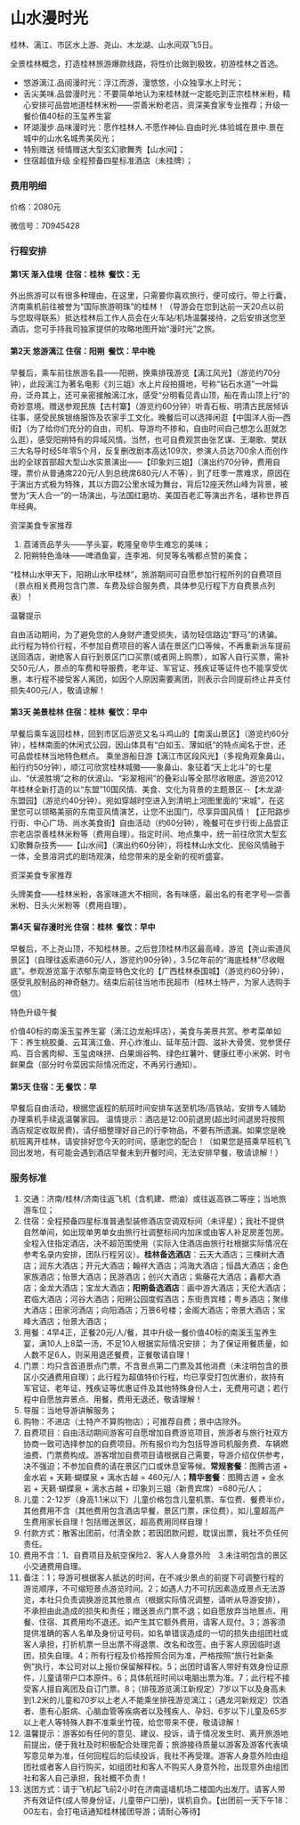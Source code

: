 # 山水漫时光

桂林、漓江、市区水上游、尧山、木龙湖、山水间双飞5日。

全景桂林概念，打造桂林旅游爆款线路，将性价比做到极致，初游桂林之首选。

- 悠游漓江.品阅漫时光：浮江而游，漫悠悠，小众独享水上时光；
- 舌尖美味.品尝漫时光：不要简单地认为来桂林就一定能吃到正宗桂林米粉，精心安排可品尝地道桂林米粉——崇善米粉老店，资深美食家专业推荐；升级一餐价值40标的玉玺养生宴
- 环湖漫步.品味漫时光：愿作桂林人.不愿作神仙.自由时光.体验城在景中.景在城中的山水名城秀美风光；
- 特别赠送 倾情赠送大型玄幻歌舞秀【山水间】；
- 住宿超值升级 全程预备四星标准酒店（未挂牌）；

### 费用明细

价格：2080元

微信号：70945428

### 行程安排

#### 第1天 渐入佳境  住宿：桂林  餐饮：无

外出旅游可以有很多种理由，在这里，只需要你喜欢旅行，便可成行。带上行囊，济南乘机前往被誉为“国际旅游明珠”的桂林！（导游会在您到达前一天20点以前与您取得联系）抵达桂林后工作人员会在火车站/机场温馨接待，之后安排送您至酒店。您可手持我司独家提供的攻略地图开始“漫时光”之旅。

#### 第2天 悠游漓江 住宿：阳朔  餐饮：早中晚

早餐后，乘车前往旅游名县——阳朔，换乘排筏游览【漓江风光】（游览约70分钟），此段漓江为著名电影《刘三姐》水上片段拍摄地，号称“钻石水道”一叶扁舟，泛舟其上，还可亲密接触漓江水，感受“分明看见青山顶，船在青山顶上行”的奇妙意境。赠送参观民族【古村寨】（游览约60分钟）听青石板、明清古民居倾诉往事，感受民族银络服饰及农家手工文化。晚餐后可以选择闲逛【中国洋人街—西街】（为了给你们充分的自由，司机、导游均不掺和，自由时间自己想怎么逛就怎么逛），感受阳朔特有的异域风情。当然，也可自费观赏由张艺谋、王潮歌、樊跃三大名导时经5年零5个月，反复删改剧本高达109次，参演人员达700余人而创作出的全球首部超大型山水实景演出——【印象刘三姐】（演出约70分钟，费用自理，票价从普通席220元/人到总统席680元/人不等），到了旺季一票难求，原因在于演出方式极为特殊，其以方圆2公里水域为舞台，背后12座天然山峰为背景，被誉为“天人合一”的一场演出，与法国红磨坊、美国百老汇等演出齐名，堪称世界百年经典。

资深美食专家推荐

1. 荔浦贡品芋头——芋头宴，乾隆皇帝毕生难忘的美味；
2. 阳朔特色渔味——啤酒鱼宴，连李湘、何炅等名嘴都点赞的美食；

“桂林山水甲天下，阳朔山水甲桂林”，旅游期间可自愿参加行程所列的自费项目（景点相关费用包含门票、车费及综合服务费，具体参见行程下方自费景点列表）！

温馨提示  

自由活动期间，为了避免您的人身财产遭受损失，请勿轻信路边“野马”的诱骗。
此行程为特价行程，不参加自费项目的客人请在景区门口等候，不再重新派车提前送回酒店，谢绝客人自行到景区门口买票(或者网上购票），如客人自行买票，需补交50元/人，景点的车费和导服费，老年证、军官证、残疾证等证件也不能享受优惠，本行程不接受客人离团，如因个人原因需要离团，则表示合同提前终止并支付损失400元/人，敬请谅解！

#### 第3天 美景桂林 住宿：桂林  餐饮：早中

早餐后乘车返回桂林，回到市区后游览又名斗鸡山的【南溪山景区】（游览约60分钟），桂林南面的休闲式公园，因山体具有“白如玉、薄如纸”的特点闻名于世，还可品尝桂林当地特色糕点。
乘坐游船日游【漓江市区段风光】（多视角观象鼻山，船行约50分钟），顺江可欣赏桂林城徽——象鼻山、象征着“天上北斗”的七星山、“伏波胜境”之称的伏波山、“彩翠相间”的叠彩山等全部尽收眼底。游览2012年桂林全新打造的以“东盟”10国风情、美食、文化为背景的主题景区--【木龙湖·东盟园】（游览约40分钟）。宛如穿越时空进入到清明上河图里面的“宋城”，在这里您可以领略美丽的东南亚风情演艺，让您不出国门，尽享异国风情！【正阳路步行街、中心广场、尚水美食街】自由活动（约60分钟），晚餐可在步行街上品尝正宗老店崇善桂林米粉等（费用自理）。指定时间、地点集中，统一前往欣赏大型玄幻歌舞杂技秀——【山水间】（演出约60分钟），将桂林山水文化、民俗风情融于一体，全景溶洞式的剧场观演，给您带来的是全新的视听盛宴。

资深美食专家推荐

头牌美食——桂林米粉，各家味道大不相同，各有味感，最出名的有老字号—崇善米粉、日头火米粉等（费用自理）。

#### 第4天 留存漫时光 住宿：桂林  餐饮：早中

早餐后，不上尧山顶，不知桂林景。之后登顶桂林市区最高峰，游览【尧山索道风景区】（自理往返索道60元/人，游览约90分钟），3.5亿年前的“海底桂林”尽收眼底”。参观游览富于浓郁东南亚特色文化的【广西桂林泰国城】（游览约60分钟），感受乳胶制品的神奇魅力。结束后前往当地市民超市（桂林土特产，为家人选购手信）

特色升级午餐

价值40标的南溪玉玺养生宴（漓江边龙船坪店），美食与美景共赏。参考菜单如下：养生桃胶羹、云耳漓江鱼、开心炸淮山、延年茄汁圆、滋补大骨煲、党参煲仔鸡、百合酱肉柳、玉玺卤味拼、白果焗谷鸭、绿色红薯叶、健康红枣小米粥、时令鲜果盘（部分时令菜因实际情况而定，不再另行通知）。

#### 第5天 住宿：无 餐饮：早

早餐后自由活动，根据您返程的航班时间安排车送至机场/高铁站，安排专人辅助办理乘机手续返温馨家园。
温情提示：酒店是12:00前退房(超出时间退房将按照酒店规定收取房费)，请仔细整理好自己的行李物品，不要有所遗漏。如果您是晚航班离开桂林，请安排好您今天的时间，感谢您的配合！（如果您是搭乘早班机飞回出发地，有可能会遇到酒店早餐未到开餐时间，无法安排早餐，敬请谅解！）

### 服务标准

1. 交通：济南/桂林/济南往返飞机（含机建、燃油）或往返高铁二等座；当地旅游车位；
2. 住宿：全程预备四星标准普通型装修酒店空调双标间（未评星）；我社不提供自然单间，如出现单男单女由旅行社调整标间内加床或由客人补足房差包房。全程入住指定酒店，决不超范围使用（实际入住酒店由旅行社根据实际情况在参考名录内安排，团队行程另议）。**桂林备选酒店**：云天大酒店；三棵树大酒店；润东大酒店；开元大酒店；翰祥大酒店；鸿海大酒店；恒昌大酒店；金色家族酒店；怡景大酒店；民游酒店；创兴大酒店；紫藤花大酒店；鑫都大酒店；金龙大酒店；宝龙大酒店；**阳朔备选酒店**：画中游大酒店；天伦大酒店；君临大酒店；河谷大酒店；阳朔公园度假酒店；东街贵宾楼；粤乡酒店；聚缘大酒店；田家河酒店；向阳酒店；万景6号楼；金阁大酒店；帝景大酒店；宝峰大酒店；怡景大酒店；
3. 用餐：4早4正，正餐20元/人/餐，其中升级一餐价值40标的南溪玉玺养生宴，满10人上8菜一汤，不足10人根据实际情况安排； 为了保证用餐质量，如人数不足6人，则采用退还餐费，正餐敬请自理！
4. 门票：均只含首道景点门票，不含景点第二门票及其他消费（未注明包含的景区小交通费用自理）；此行程为超值特价行程，均已享受打包优惠价，故持有军官证、老年证、残疾证等优惠证件及其他特殊身份人士，无费用可退；若行程中自愿放弃景点、用餐，费用无退还，敬请理解！
5. 导服：当地导游讲解服务；
6. 购物：不进店（土特产不算购物店）；可推荐自费；景中店除外。
7. 自费项目：自由活动期间游客可自愿增加自费游览项目，旅游者与旅行社双方协商一致可选择参加的自费项目。所有报价均为包括导游司机服务费、车辆燃油费、门票费构成。游客增加自费项目请根据自己需要，导游介绍仅供参考，决不强迫；不参加自费的请在景区门口或休息室等候。**常规套餐**：图腾古道 + 金水岩 + 天籁·蝴蝶泉 + 漓水古越 = 460元/人；**精华套餐**：图腾古道 + 金水岩 + 天籁·蝴蝶泉 + 漓水古越 + 印象刘三姐（新贵宾席）=680元/人；
8. 儿童：2-12岁（身高1.1米以下）儿童价格包含儿童机票、车位费、餐费半价，其他费用不含（其他费用包含酒店早餐，景区门票，床位费），如儿童超高产生费用家长自理！包括赠送景区，超高费用同样自理！
9. 付款方式：散客出团前，付清全款；若因团款问题，耽误出票，我社不负任何责任。
10. 费用不含：1、自费项目及航空保险2、客人人身意外险　3.未注明包含的景区小交通费用自理。
11. 备注：1；导游可根据客人抵达的时间，在不减少景点的前提下可调整行程的游览顺序，不可缩短景点游览时间。2；如遇人力不可抗因素造成景点无法游览，本社只负责调换游览其他景点（根据实际情况调整，请听从导游安排），不承担由此造成的损失和责任；赠送景点门票不退；如自愿放弃当地景点、用餐、住宿、其费用均不退还。如产生其它额外费用，请客人现付。3；游客须提供准确的客人名单及身份证号码，如名单错误造成的一切的损失由组团社或客人承担，打折机票一旦出票不得退票、改名和改签。由于客人原因临时退团，损失自理。4；所有行程及价格按照合同为准，严格按照“旅行社新条例”执行，本公司对以上报价保留解释权。5；出团时请客人带好有效身份证原件，儿童请带户口本原件。6；具体航班时间以电脑出票为准。7；此行程不接受客人擅自离团及自订门票。8；（排筏游览漓江新规定）7岁以下以及身高未到1.2米的儿童和70岁以上老人不能乘坐排筏游览漓江；（遇龙河新规定）饮酒者、患有心脏病、心脑血管等疾病者以及残疾人、孕妇、6岁以下儿童及65岁以上老人等特殊人群不准乘坐竹筏，给您带来不便，敬请谅解！
12. 温馨提示：游客如有任何的意见、建议、投诉，请于情况发生时、离开旅游地前提出，便于我社及时积极配合处理完善；旅游接待质量以游客及游客代表填写意见单为准，任何回程后的后续投诉，我社不再受理。游客人身意外险由组团社或者客人自行购买，如组团社和客人不购买人身意外险，出现意外由组团社和客人自己承担，我社概不负责！
13. 送团方式：请于飞机起飞前2小时在济南遥墙机场二楼国内出发厅。请客人带齐有效证件(成人带身份证，儿童带户口册)，误机自负。【出团前一天下午18：00左右，会打电话通知桂林接团导游；请耐心等待】
